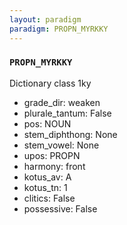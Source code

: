 ```yaml
---
layout: paradigm
paradigm: PROPN_MYRKKY
---
```

### ` PROPN_MYRKKY `

Dictionary class 1ky
* grade_dir: weaken
* plurale_tantum: False
* pos: NOUN
* stem_diphthong: None
* stem_vowel: None
* upos: PROPN
* harmony: front
* kotus_av: A
* kotus_tn: 1
* clitics: False
* possessive: False
